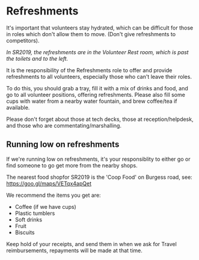 # Refreshments

It's important that volunteers stay hydrated, which can be difficult for those in roles which don't allow them to move. (Don't give refreshments to competitors).

*In SR2019, the refreshments are in the Volunteer Rest room, which is past the toilets and to the left.*

It is the responsibility of the Refreshments role to offer and provide refreshments to all volunteers, especially those who can't leave their roles.

To do this, you should grab a tray, fill it with a mix of drinks and food, and go to all volunteer positions, offering refreshments.
Please also fill some cups with water from a nearby water fountain, and brew coffee/tea if available.

Please don't forget about those at tech decks, those at reception/helpdesk, and those who are commentating/marshalling.

## Running low on refreshments

If we're running low on refreshments, it's your responsiblity to either go or find someone to go get more from the nearby shops.

The nearest food shopfor SR2019 is the 'Coop Food' on Burgess road, see: https://goo.gl/maps/VETqx4apQet

We recommend the items you get are:
- Coffee (if we have cups)
- Plastic tumblers
- Soft drinks
- Fruit
- Biscuits

Keep hold of your receipts, and send them in when we ask for Travel reimbursements, repayments will be made at that time.

